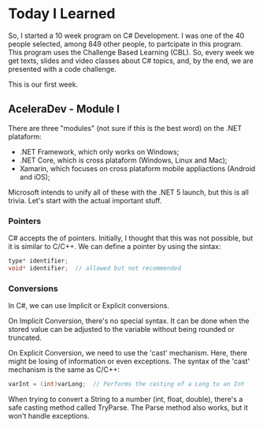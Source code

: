 # Today I Learned

So, I started a 10 week program on C# Development. I was one of the 40 people
selected, among 849 other people, to partcipate in this program.
This program uses the Challenge Based Learning (CBL). So, every week we get texts,
slides and video classes about C# topics, and, by the end, we are presented with
a code challenge.

This is our first week.

## AceleraDev - Module I

There are three "modules" (not sure if this is the best word) on the .NET plataform:
- .NET Framework, which only works on Windows;
- .NET Core, which is cross plataform (Windows, Linux and Mac);
- Xamarin, which focuses on cross plataform mobile appliactions (Android and iOS);

Microsoft intends to unify all of these with the .NET 5 launch, but this is all
trivia. Let's start with the actual important stuff.

### Pointers

C# accepts the of pointers. Initially, I thought that this was not possible, but
it is similar to C/C++. We can define a pointer by using the sintax:

```csharp
type* identifier;
void* identifier;  // allowed but not recommended
```

### Conversions

In C#, we can use Implicit or Explicit conversions.

On Implicit Conversion, there's no special syntax. It can be done when the stored
value can be adjusted to the variable without being rounded or truncated.

On Explicit Conversion, we need to use the 'cast' mechanism. Here, there might be
losing of information or even exceptions. The syntax of the 'cast' mechanism is
the same as C/C++:

```csharp
varInt = (int)varLong;  // Performs the casting of a Long to an Int
```

When trying to convert a String to a number (int, float, double), there's a safe
casting method called TryParse. The Parse method also works, but it won't handle
exceptions.
